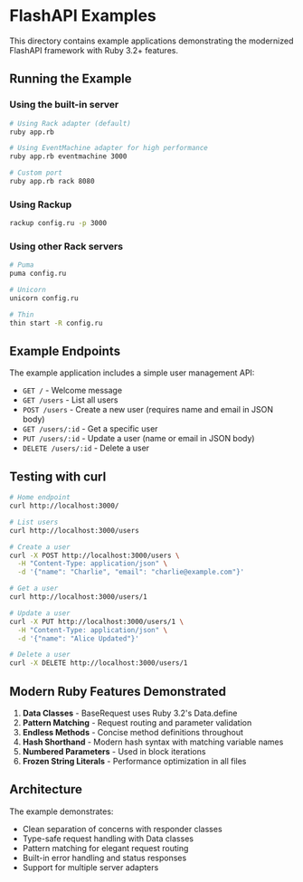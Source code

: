 # FlashAPI Examples

This directory contains example applications demonstrating the modernized FlashAPI framework with Ruby 3.2+ features.

## Running the Example

### Using the built-in server

```bash
# Using Rack adapter (default)
ruby app.rb

# Using EventMachine adapter for high performance
ruby app.rb eventmachine 3000

# Custom port
ruby app.rb rack 8080
```

### Using Rackup

```bash
rackup config.ru -p 3000
```

### Using other Rack servers

```bash
# Puma
puma config.ru

# Unicorn
unicorn config.ru

# Thin
thin start -R config.ru
```

## Example Endpoints

The example application includes a simple user management API:

- `GET /` - Welcome message
- `GET /users` - List all users
- `POST /users` - Create a new user (requires name and email in JSON body)
- `GET /users/:id` - Get a specific user
- `PUT /users/:id` - Update a user (name or email in JSON body)
- `DELETE /users/:id` - Delete a user

## Testing with curl

```bash
# Home endpoint
curl http://localhost:3000/

# List users
curl http://localhost:3000/users

# Create a user
curl -X POST http://localhost:3000/users \
  -H "Content-Type: application/json" \
  -d '{"name": "Charlie", "email": "charlie@example.com"}'

# Get a user
curl http://localhost:3000/users/1

# Update a user
curl -X PUT http://localhost:3000/users/1 \
  -H "Content-Type: application/json" \
  -d '{"name": "Alice Updated"}'

# Delete a user
curl -X DELETE http://localhost:3000/users/1
```

## Modern Ruby Features Demonstrated

1. **Data Classes** - BaseRequest uses Ruby 3.2's Data.define
2. **Pattern Matching** - Request routing and parameter validation
3. **Endless Methods** - Concise method definitions throughout
4. **Hash Shorthand** - Modern hash syntax with matching variable names
5. **Numbered Parameters** - Used in block iterations
6. **Frozen String Literals** - Performance optimization in all files

## Architecture

The example demonstrates:

- Clean separation of concerns with responder classes
- Type-safe request handling with Data classes
- Pattern matching for elegant request routing
- Built-in error handling and status responses
- Support for multiple server adapters